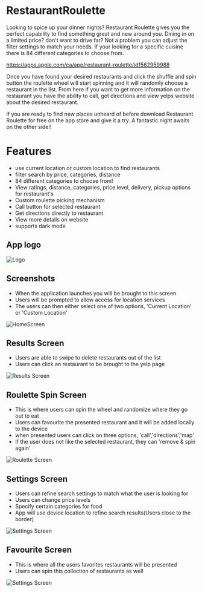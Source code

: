 # RestaurantRoulette
Looking to spice up your dinner nights? Restaurant Roulette gives you the perfect capability to find something great and new around you. Dining in on a limited price? don't want to drive far? Not a problem you can adjust the filter settings to match your needs. If your looking for a specific cuisine there is 84 different categories to choose from. 

https://apps.apple.com/ca/app/restaurant-roulette/id1562959988

Once you have found your desired restaurants and click the shuffle and spin button the roulette wheel will start spinning and it will randomly choose a restaurant in the list. From here if you want to get more information on the restaurant you have the ability to call, get directions and view yelps website about the desired restaurant.

If you are ready to find new places unheard of before download Restaurant Roulette for free on the app store and give it a try. A fantastic night awaits on the other side!!

# Features
* use current location or custom location to find restaurants 
* filter search by price, categories, distance 
* 84 different categories to choose from! 
* View ratings, distance, categories, price level, delivery, pickup options for restaurant's
* Custom roulette picking mechanism
* Call button for selected restaurant 
* Get directions directly to restaurant
* View more details on website  
* supports dark mode

## App logo
![Logo](https://github.com/JonathanStevanka143/RestaurantRoulette/blob/main/RRlogo.png)

## Screenshots
* When the application launches you will be brought to this screen
* Users will be prompted to allow access for location services
* The users can then either select one of two options, 'Current Location' or 'Custom Location'

![HomeScreen](https://github.com/JonathanStevanka143/RestaurantRoulette/blob/main/Screenshots/IMG_6494.PNG)

## Results Screen
* Users are able to swipe to delete restaurants out of the list
* Users can click an restaurant to be brought to the yelp page

![Results Screen](https://github.com/JonathanStevanka143/RestaurantRoulette/blob/main/Screenshots/IMG_6495.PNG)

## Roulette Spin Screen 
* This is where users can spin the wheel and randomize where they go out to eat 
* Users can favourite the presented restaurant and it will be added locally to the device 
* when presented users can click on three options, 'call','directions','map' 
* If the user does not like the selected restaurant, they can 'remove & spin again'

![Roulette Screen](https://github.com/JonathanStevanka143/RestaurantRoulette/blob/main/Screenshots/IMG_6496.PNG)

## Settings Screen
* Users can refine search settings to match what the user is looking for
* Users can change price levels
* Specify certain categories for food
* App will use device location to refine search results(Users close to the border)

![Settings Screen](https://github.com/JonathanStevanka143/RestaurantRoulette/blob/main/Screenshots/IMG_6497.PNG)

## Favourite Screen 
* This is where all the users favorites restaurants will be presented 
* Users can spin this collection of restaurants as well

![Settings Screen](https://github.com/JonathanStevanka143/RestaurantRoulette/blob/main/Screenshots/IMG_6498.PNG)
